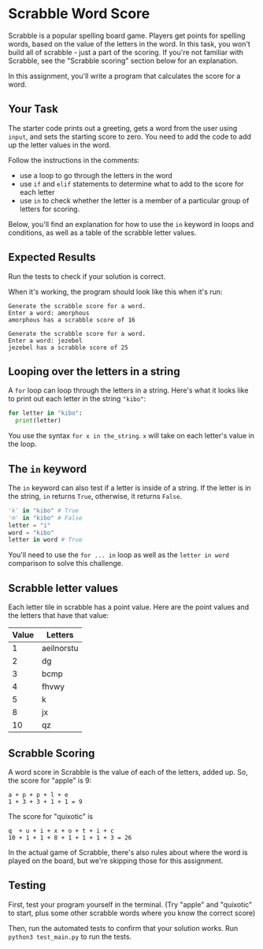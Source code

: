 # Scrabble Word Score

Scrabble is a popular spelling board game. Players get points for spelling words, based on the value of the letters in the word. In this task, you won't build all of scrabble - just a part of the scoring. If you're not familiar with Scrabble, see the "Scrabble scoring" section below for an explanation.

In this assignment, you'll write a program that calculates the score for a word.

## Your Task

The starter code prints out a greeting, gets a word from the user using `input`, and sets the starting score to zero. You need to add the code to add up the letter values in the word.

Follow the instructions in the comments:
- use a loop to go through the letters in the word
- use `if` and `elif` statements to determine what to add to the score for each letter
- use `in` to check whether the letter is a member of a particular group of letters for scoring.

Below, you'll find an explanation for how to use the `in` keyword in loops and conditions, as well as a table of the scrabble letter values.

## Expected Results

Run the tests to check if your solution is correct.

When it's working, the program should look like this when it's run:

```
Generate the scrabble score for a word.
Enter a word: amorphous
amorphous has a scrabble score of 16
```

```
Generate the scrabble score for a word.
Enter a word: jezebel
jezebel has a scrabble score of 25
```

## Looping over the letters in a string

A `for` loop can loop through the letters in a string. Here's what it looks like to print out each letter in the string `"kibo"`:

```python
for letter in "kibo":
  print(letter)
```

You use the syntax `for x in the_string`. `x` will take on each letter's value in the loop.

## The `in` keyword

The `in` keyword can also test if a letter is inside of a string. If the letter is in the string, `in` returns `True`, otherwise, it returns `False`.

```python
'k' in "kibo" # True
'm' in "kibo" # False
letter = "i"
word = "kibo"
letter in word # True
```

You'll need to use the `for ... in` loop as well as the `letter in word` comparison to solve this challenge.

## Scrabble letter values

Each letter tile in scrabble has a point value. Here are the point values and the letters that have that value:

| Value | Letters    |
|-------|------------|
| 1     | aeilnorstu |
| 2     | dg         |
| 3     | bcmp       |
| 4     | fhvwy      |
| 5     | k          |
| 8     | jx         |
| 10    | qz         |


## Scrabble Scoring

A word score in Scrabble is the value of each of the letters, added up. So, the score for "apple" is 9:

```
a + p + p + l + e
1 + 3 + 3 + 1 + 1 = 9
```

The score for "quixotic" is

```
q  + u + i + x + o + t + i + c
10 + 1 + 1 + 8 + 1 + 1 + 1 + 3 = 26
```

In the actual game of Scrabble, there's also rules about where the word is played on the board, but we're skipping those for this assignment.

## Testing

First, test your program yourself in the terminal. (Try "apple" and "quixotic"
to start, plus some other scrabble words where you know the correct score)

Then, run the automated tests to confirm that your solution works. Run `python3 test_main.py` to run the tests.
